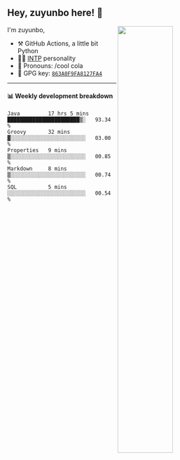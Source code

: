 

## Hey, zuyunbo here! :wave: 
[<img align="right" width="50%" src="https://github-readme-stats.vercel.app/api?username=zuyunbo&theme=dark&show_icons=true">](https://metrics.lecoq.io/ouuan?template=classic)

I'm zuyunbo,

-   :hammer_and_pick: GitHub Actions, a little bit Python
-   :man_scientist: [INTP](https://www.16personalities.com/profiles/3302586f07ca3) personality
-   :man: Pronouns: /cool cola
-   :key: GPG key: [`863A0F9FA8127FA4`](https://github.com/zuyunbo.gpg)

---

#### :bar_chart: Weekly development breakdown
<!--START_SECTION:waka-->
```text
Java         17 hrs 5 mins   ███████████████████████▒░   93.34 % 
Groovy       32 mins         ▓░░░░░░░░░░░░░░░░░░░░░░░░   03.00 % 
Properties   9 mins          ▒░░░░░░░░░░░░░░░░░░░░░░░░   00.85 % 
Markdown     8 mins          ▒░░░░░░░░░░░░░░░░░░░░░░░░   00.74 % 
SQL          5 mins          ░░░░░░░░░░░░░░░░░░░░░░░░░   00.54 % 
```
<!--END_SECTION:waka-->

